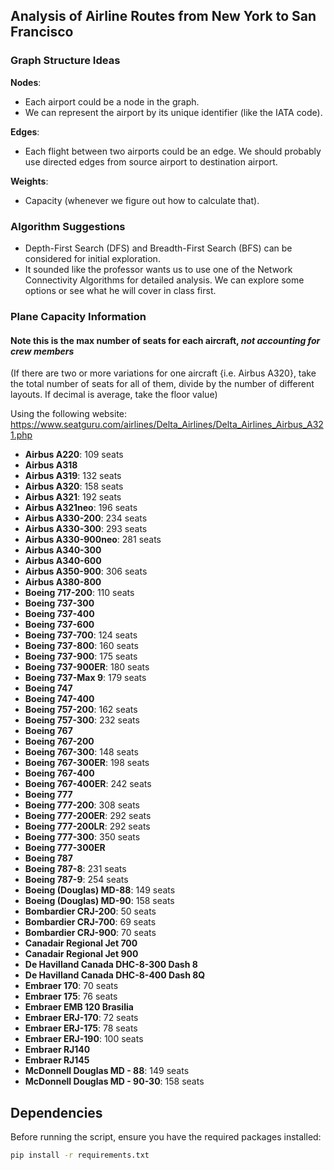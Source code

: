 ## Analysis of Airline Routes from New York to San Francisco

### Graph Structure Ideas

**Nodes**:
- Each airport could be a node in the graph.
- We can represent the airport by its unique identifier (like the IATA code).

**Edges**: 
- Each flight between two airports could be an edge. We should probably use directed edges from source airport to destination airport.

**Weights**:
- Capacity (whenever we figure out how to calculate that).

### Algorithm Suggestions

- Depth-First Search (DFS) and Breadth-First Search (BFS) can be considered for initial exploration.
- It sounded like the professor wants us to use one of the Network Connectivity Algorithms for detailed analysis. We can explore some options or see what he will cover in class first.

### Plane Capacity Information
#### Note this is the **max** number of seats for each aircraft, _not accounting for crew members_
(If there are two or more variations for one aircraft {i.e. Airbus A320}, take the total number of seats for all of them, divide by
the number of different layouts. If decimal is average, take the floor value)

Using the following website: https://www.seatguru.com/airlines/Delta_Airlines/Delta_Airlines_Airbus_A321.php

- **Airbus A220**: 109 seats
- **Airbus A318**
- **Airbus A319**: 132 seats
- **Airbus A320**: 158 seats
- **Airbus A321**: 192 seats
- **Airbus A321neo**: 196 seats
- **Airbus A330-200**: 234 seats
- **Airbus A330-300**: 293 seats
- **Airbus A330-900neo**: 281 seats
- **Airbus A340-300**
- **Airbus A340-600**
- **Airbus A350-900**: 306 seats
- **Airbus A380-800**
- **Boeing 717-200**: 110 seats
- **Boeing 737-300**
- **Boeing 737-400**
- **Boeing 737-600**
- **Boeing 737-700**: 124 seats
- **Boeing 737-800**: 160 seats
- **Boeing 737-900**: 175 seats
- **Boeing 737-900ER**: 180 seats
- **Boeing 737-Max 9**: 179 seats
- **Boeing 747**
- **Boeing 747-400**
- **Boeing 757-200**: 162 seats
- **Boeing 757-300**: 232 seats
- **Boeing 767**
- **Boeing 767-200**
- **Boeing 767-300**: 148 seats
- **Boeing 767-300ER**: 198 seats
- **Boeing 767-400**
- **Boeing 767-400ER**: 242 seats
- **Boeing 777**
- **Boeing 777-200**: 308 seats
- **Boeing 777-200ER**: 292 seats
- **Boeing 777-200LR**: 292 seats
- **Boeing 777-300**: 350 seats
- **Boeing 777-300ER**
- **Boeing 787**
- **Boeing 787-8**: 231 seats
- **Boeing 787-9**: 254 seats
- **Boeing (Douglas) MD-88**: 149 seats
- **Boeing (Douglas) MD-90**: 158 seats
- **Bombardier CRJ-200**: 50 seats
- **Bombardier CRJ-700**: 69 seats
- **Bombardier CRJ-900**: 70 seats
- **Canadair Regional Jet 700**
- **Canadair Regional Jet 900**
- **De Havilland Canada DHC-8-300 Dash 8**
- **De Havilland Canada DHC-8-400 Dash 8Q**
- **Embraer 170**: 70 seats
- **Embraer 175**: 76 seats
- **Embraer EMB 120 Brasilia**
- **Embraer ERJ-170**: 72 seats
- **Embraer ERJ-175**: 78 seats
- **Embraer ERJ-190**: 100 seats
- **Embraer RJ140**
- **Embraer RJ145**
- **McDonnell Douglas MD - 88**: 149 seats
- **McDonnell Douglas MD - 90-30**: 158 seats

## Dependencies

Before running the script, ensure you have the required packages installed:
```bash
pip install -r requirements.txt
```
